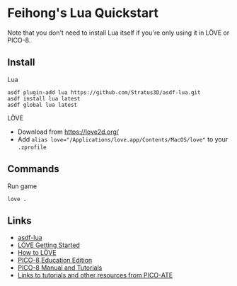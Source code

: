 # Feihong's Lua Quickstart

Note that you don't need to install Lua itself if you're only using it in LÖVE or PICO-8.

## Install

Lua

    asdf plugin-add lua https://github.com/Stratus3D/asdf-lua.git
    asdf install lua latest
    asdf global lua latest

LÖVE

- Download from https://love2d.org/
- Add `alias love="/Applications/love.app/Contents/MacOS/love"` to your `.zprofile`

## Commands

Run game

    love .

## Links

- [asdf-lua](https://github.com/Stratus3D/asdf-lua)
- [LÖVE Getting Started](https://love2d.org/wiki/Getting_Started)
- [How to LÖVE](https://sheepolution.com/learn/book/contents)
- [PICO-8 Education Edition](https://www.pico-8-edu.com/)
- [PICO-8 Manual and Tutorials](https://www.lexaloffle.com/pico-8.php?page=resources)
- [Links to tutorials and other resources from PICO-ATE](https://www.pico-ate.com/)
